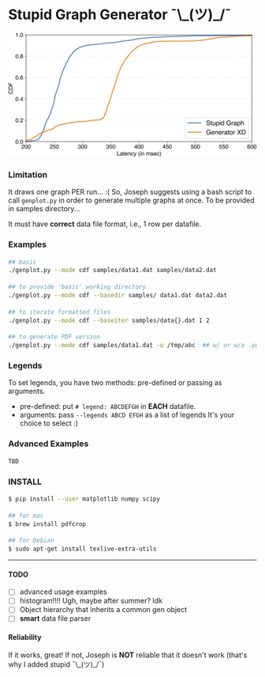 # Stupid Graph Generator ¯\\\_(ツ)_/¯
![cover](samples/cover.png)

### Limitation
It draws one graph PER run... :( So, Joseph suggests using a bash script to call
``genplot.py`` in order to generate multiple graphs at once. To be provided in
samples directory...

It must have **correct** data file format, i.e., 1 row per datafile.

### Examples
```bash
## basic
./genplot.py --mode cdf samples/data1.dat samples/data2.dat

## to provide 'basic' working directory 
./genplot.py --mode cdf --basedir samples/ data1.dat data2.dat

## to iterate formatted files
./genplot.py --mode cdf --baseiter samples/data{}.dat 1 2

## to generate PDF version
./genplot.py --mode cdf samples/data1.dat -o /tmp/abc  ## w/ or w/o .pdf 
```

### Legends
To set legends, you have two methods: pre-defined or passing as arguments.
- pre-defined: put ``# legend: ABCDEFGH`` in **EACH** datafile.
- arguments: pass ``--legends ABCD EFGH`` as a list of legends
It's your choice to select :)

### Advanced Examples
```bash
TBD
```


### INSTALL
```bash
$ pip install --user matplotlib numpy scipy

## for mac
$ brew install pdfcrop 

## for Debian
$ sudo apt-get install texlive-extra-utils  
```

---
#### TODO
- [ ] advanced usage examples 
- [ ] histogram!!!! Ugh, maybe after summer? Idk
- [ ] Object hierarchy that inherits a common gen object
- [ ] **smart** data file parser 

#### Reliability
If it works, great! If not, Joseph is **NOT** reliable that it doesn't work
(that's why I added stupid ¯\\\_(ツ)_/¯)
